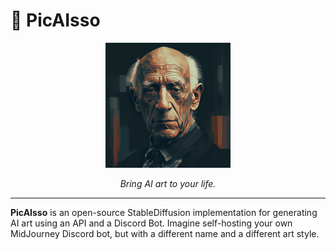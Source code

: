 # 🎨 PicAIsso

<div align="center">
  <img src="img/logo.png" width="200" height="200" />
  <p><em>Bring AI art to your life.</em></p>
</div>

---

**PicAIsso** is an open-source StableDiffusion implementation for generating AI art using an API and a Discord Bot.
Imagine self-hosting your own MidJourney Discord bot, but with a different name and a different art style.
